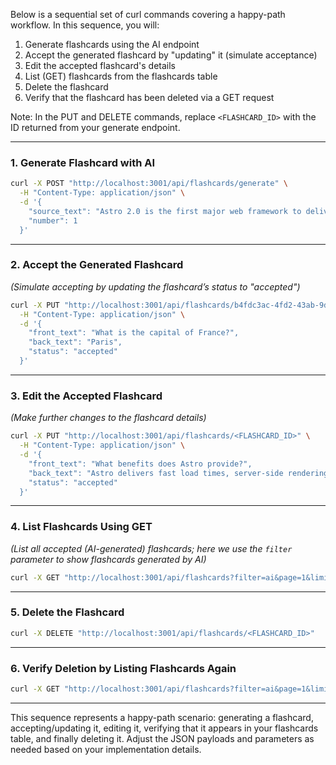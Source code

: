 Below is a sequential set of curl commands covering a happy-path workflow. In this sequence, you will:

1. Generate flashcards using the AI endpoint  
2. Accept the generated flashcard by "updating" it (simulate acceptance)  
3. Edit the accepted flashcard's details  
4. List (GET) flashcards from the flashcards table  
5. Delete the flashcard  
6. Verify that the flashcard has been deleted via a GET request

Note: In the PUT and DELETE commands, replace `<FLASHCARD_ID>` with the ID returned from your generate endpoint.

---

### 1. Generate Flashcard with AI

```bash
curl -X POST "http://localhost:3001/api/flashcards/generate" \
  -H "Content-Type: application/json" \
  -d '{
    "source_text": "Astro 2.0 is the first major web framework to deliver complete type-safety for Markdown and MDX. Astro now helps you organize your Markdown with built-in parsing, validation, and automatic TypeScript type generation. This new release is a game-changer for anyone working with Markdown on the web.",
    "number": 1
  }'
```

---

### 2. Accept the Generated Flashcard

_(Simulate accepting by updating the flashcard’s status to "accepted")_

```bash
curl -X PUT "http://localhost:3001/api/flashcards/b4fdc3ac-4fd2-43ab-9da0-ad755e3747c7" \
  -H "Content-Type: application/json" \
  -d '{
    "front_text": "What is the capital of France?",
    "back_text": "Paris",
    "status": "accepted"
  }'
```

---

### 3. Edit the Accepted Flashcard

_(Make further changes to the flashcard details)_

```bash
curl -X PUT "http://localhost:3001/api/flashcards/<FLASHCARD_ID>" \
  -H "Content-Type: application/json" \
  -d '{
    "front_text": "What benefits does Astro provide?",
    "back_text": "Astro delivers fast load times, server-side rendering, and a modern developer experience.",
    "status": "accepted"
  }'
```

---

### 4. List Flashcards Using GET

_(List all accepted (AI-generated) flashcards; here we use the `filter` parameter to show flashcards generated by AI)_

```bash
curl -X GET "http://localhost:3001/api/flashcards?filter=ai&page=1&limit=20&sort=created_at"
```

---

### 5. Delete the Flashcard

```bash
curl -X DELETE "http://localhost:3001/api/flashcards/<FLASHCARD_ID>"
```

---

### 6. Verify Deletion by Listing Flashcards Again

```bash
curl -X GET "http://localhost:3001/api/flashcards?filter=ai&page=1&limit=20&sort=created_at"
```

---

This sequence represents a happy-path scenario: generating a flashcard, accepting/updating it, editing it, verifying that it appears in your flashcards table, and finally deleting it. Adjust the JSON payloads and parameters as needed based on your implementation details.
